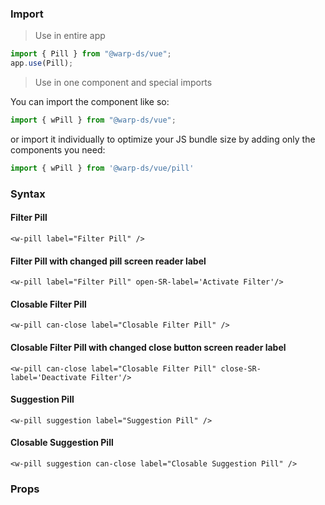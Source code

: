 ### Import
> Use in entire app

```js
import { Pill } from "@warp-ds/vue";
app.use(Pill);
```

> Use in one component and special imports

You can import the component like so:
```js
import { wPill } from "@warp-ds/vue";
```

or import it individually to optimize your JS bundle size by adding only the components you need:
```js
import { wPill } from '@warp-ds/vue/pill'

```

### Syntax

#### Filter Pill
```vue
<w-pill label="Filter Pill" />
```

#### Filter Pill with changed pill screen reader label
```vue
<w-pill label="Filter Pill" open-SR-label='Activate Filter'/>
```

#### Closable Filter Pill
```vue
<w-pill can-close label="Closable Filter Pill" />
```

#### Closable Filter Pill with changed close button screen reader label
```vue
<w-pill can-close label="Closable Filter Pill" close-SR-label='Deactivate Filter'/>
```

#### Suggestion Pill
```vue
<w-pill suggestion label="Suggestion Pill" />
```

#### Closable Suggestion Pill
```vue
<w-pill suggestion can-close label="Closable Suggestion Pill" />
```

### Props

<api-table type=vue component="Pill" />
